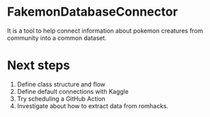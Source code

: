 # FakemonDatabaseConnector
It is a tool to help connect information about pokemon creatures from community into a common dataset.


# Next steps
1. Define class structure and flow
2. Define default connections with Kaggle
3. Try scheduling a GitHub Action
4. Investigate about how to extract data from romhacks.
